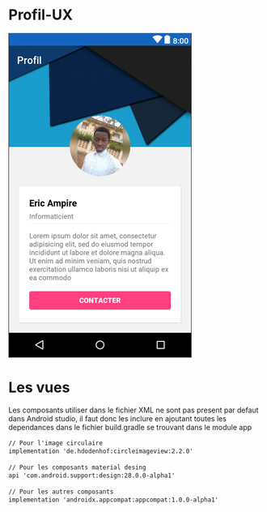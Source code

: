 # Profil-UX
![Resultat final](https://github.com/eric-ampire/Profil-UX/blob/master/DeepinScreenshot_select-area_20180705125036.png)

# Les vues
Les composants utiliser dans le fichier XML ne sont pas present par defaut dans Android studio, il faut donc les inclure en ajoutant toutes les dependances dans le fichier build.gradle se trouvant dans le module app
```
// Pour l'image circulaire
implementation 'de.hdodenhof:circleimageview:2.2.0'

// Pour les composants material desing
api 'com.android.support:design:28.0.0-alpha1'

// Pour les autres composants
implementation 'androidx.appcompat:appcompat:1.0.0-alpha1'
```
